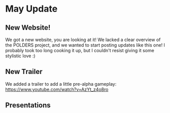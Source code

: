 # May Update

## New Website!
We got a new website, you are looking at it! We lacked a clear overview of the POLDERS project, and we wanted to start posting updates like this one! I probably took too long cooking it up, but I couldn't resist giving it some stylistic love :)

## New Trailer 
We added a trailer to add a little pre-alpha gameplay: https://www.youtube.com/watch?v=AzYt_z4o8ro


## Presentations





